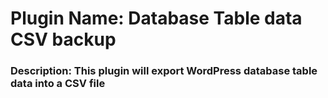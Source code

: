 <h1>Plugin Name: Database Table data CSV backup</h1>
<h3>Description: This plugin will export WordPress database table data into a CSV file</h3>
